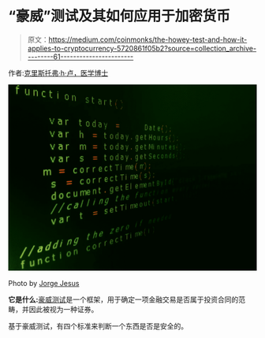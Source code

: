 # “豪威”测试及其如何应用于加密货币

> 原文：<https://medium.com/coinmonks/the-howey-test-and-how-it-applies-to-cryptocurrency-5720861f05b2?source=collection_archive---------61----------------------->

作者:[克里斯托弗·h·卢，医学博士](http://www.drchrisloomdphd.com)

![](img/518c7552cc5154a0d1bcd2da12a3740c.png)

Photo by [Jorge Jesus](https://www.pexels.com/photo/computer-program-language-text-614117/)

**它是什么:**[豪威测试](https://www.sec.gov/corpfin/framework-investment-contract-analysis-digital-assets)是一个框架，用于确定一项金融交易是否属于投资合同的范畴，并因此被视为一种证券。

基于豪威测试，有四个标准来判断一个东西是否是安全的。